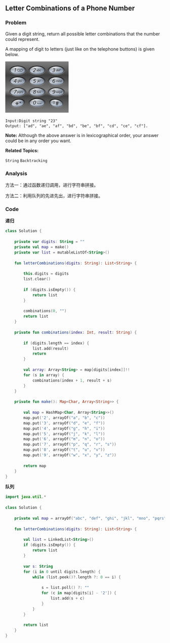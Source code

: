 ## Letter Combinations of a Phone Number

### Problem

Given a digit string, return all possible letter combinations that the number could represent.

A mapping of digit to letters (just like on the telephone buttons) is given below.

![](/assets/letter-combinations-of-a-phone-number.png)

```
Input:Digit string "23"
Output: ["ad", "ae", "af", "bd", "be", "bf", "cd", "ce", "cf"].
```

**Note:**
Although the above answer is in lexicographical order, your answer could be in any order you want.

**Related Topics:**

`String` `Backtracking`

### Analysis

方法一：通过函数递归调用，进行字符串拼接。

方法二：利用队列的先进先出，进行字符串拼接。

### Code

**递归**

```kotlin
class Solution {

    private var digits: String = ""
    private val map = make()
    private var list = mutableListOf<String>()

    fun letterCombinations(digits: String): List<String> {

        this.digits = digits
        list.clear()

        if (digits.isEmpty()) {
            return list
        }

        combinations(0, "")
        return list
    }

    private fun combinations(index: Int, result: String) {

        if (digits.length == index) {
            list.add(result)
            return
        }

        val array: Array<String> = map[digits[index]]!!
        for (s in array) {
            combinations(index + 1, result + s)
        }
    }

    private fun make(): Map<Char, Array<String>> {

        val map = HashMap<Char, Array<String>>()
        map.put('2', arrayOf("a", "b", "c"))
        map.put('3', arrayOf("d", "e", "f"))
        map.put('4', arrayOf("g", "h", "i"))
        map.put('5', arrayOf("j", "k", "l"))
        map.put('6', arrayOf("m", "n", "o"))
        map.put('7', arrayOf("p", "q", "r", "s"))
        map.put('8', arrayOf("t", "u", "v"))
        map.put('9', arrayOf("w", "x", "y", "z"))

        return map
    }
}
```

**队列**

```kotlin
import java.util.*

class Solution {

    private val map = arrayOf("abc", "def", "ghi", "jkl", "mno", "pqrs", "tuv", "wxyz")

    fun letterCombinations(digits: String): List<String> {

        val list = LinkedList<String>()
        if (digits.isEmpty()) {
            return list
        }

        var s: String
        for (i in 0 until digits.length) {
            while (list.peek()?.length ?: 0 == i) {

                s = list.poll() ?: ""
                for (c in map[digits[i] - '2']) {
                    list.add(s + c)
                }
            }
        }

        return list
    }
}
```